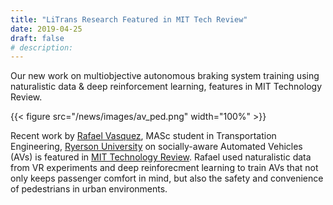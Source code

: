 ```yaml
---
title: "LiTrans Research Featured in MIT Tech Review"
date: 2019-04-25
draft: false
# description:
---
```


Our new work on multiobjective autonomous braking system training using naturalistic data & deep reinforcement learning, features in MIT Technology Review.

{{< figure src="/news/images/av_ped.png" width="100%" >}}

<!--more-->

Recent work by [Rafael Vasquez](https://litrans.ca/team/vasquez-r/), MASc student in Transportation Engineering, [Ryerson University](ryerson.ca) on socially-aware Automated Vehicles (AVs) is featured in [MIT Technology Review](https://www.technologyreview.com/f/613410/should-a-self-driving-car-protect-a-passenger-or-pedestrian-ideally-both/). Rafael used naturalistic data from VR experiments and deep reinforecment learning to train AVs that not only keeps passenger comfort in mind, but also the safety and convenience of pedestrians in urban environments.
